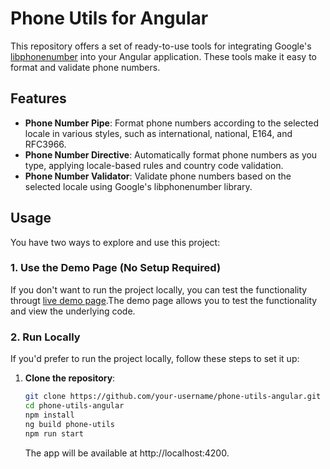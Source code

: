 # Phone Utils for Angular
This repository offers a set of ready-to-use tools for integrating Google's [libphonenumber](https://github.com/google/libphonenumber) into your Angular application. These tools make it easy to format and validate phone numbers.
## Features

- **Phone Number Pipe**:   Format phone numbers according to the selected locale in various styles,
      such as international, national, E164, and RFC3966.
- **Phone Number Directive**: Automatically format phone numbers as you type, applying locale-based
      rules and country code validation.
- **Phone Number Validator**: Validate phone numbers based on the selected locale using Google's
      libphonenumber library.

## Usage

You have two ways to explore and use this project:

### 1. **Use the Demo Page (No Setup Required)**

If you don't want to run the project locally, you can test the functionality througt [live demo page](https://angular-libphonenumber-utils.onrender.com/).The demo page allows you to test the functionality and view the underlying code.

### 2. **Run Locally**
 
If you'd prefer to run the project locally, follow these steps to set it up:

1. **Clone the repository**:
   ```bash
   git clone https://github.com/your-username/phone-utils-angular.git
   cd phone-utils-angular
   npm install
   ng build phone-utils
   npm run start
   ```
    
   The app will be available at http://localhost:4200.

